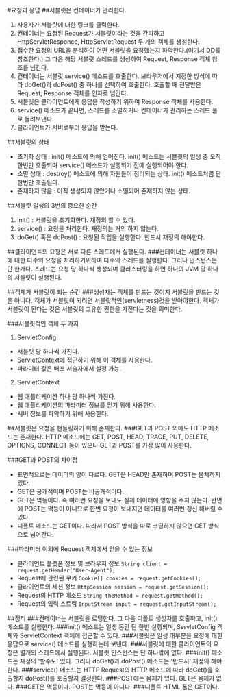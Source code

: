 #요청과 응답
##서블릿은 컨테이너가 관리한다.
1. 사용자가 서블릿에 대한 링크를 클릭한다.
2. 컨테이너는 요청된 Request가 서블릿이라는 것을 간파하고 HttpServletResponce, HttpServletRequest 두 개의 객체를 생성한다.
3. 접수한 요청의 URL을 분석하여 어떤 서블릿을 요청했는지 파악한다.(여기서 DD를 참조한다.) 그 다음 해당 서블릿 스레드를 생성하여 Request, Response 객체 참조를 넘긴다.
4. 컨테이너는 서블릿 service() 메소드를 호출한다. 브라우저에서 지정한 방식에 따라 doGet()과 doPost() 중 하나를 선택하여 호출한다. 호출할 때 전달받은 Request, Response 객체를 인자로 넘긴다.
5. 서블릿은 클라이언트에게 응답을 작성하기 위하여 Response 객체를 사용한다.
6. service() 메소드가 끝나면, 스레드를 소멸하거나 컨테이너가 관리하는 스레드 풀로 돌려보낸다.
7. 클라이언트가 서버로부터 응답을 받는다.

##서블릿의 상태
* 초기화 상태 : init() 메소드에 의해 얻어진다. init() 메소드는 서블릿의 일생 중 오직 한번만 호출되며 service() 메소드가 실행되기 전에 실행되어야 한다.
* 소멸 상태 : destroy() 메소드에 의해 자원들이 정리되는 상태. init() 메소드처럼 단 한번만 호출된다.
* 존재하지 않음 : 아직 생성되지 않았거나 소멸되어 존재하지 않는 상태.

##서블릿 일생의 3번의 중요한 순간
1. init() : 서블릿을 초기화한다. 재정의 할 수 있다.
2. service() : 요청을 처리한다. 재정의는 거의 하지 않는다.
3. doGet() 혹은 doPost() : 요청된 작업을 실행한다. 반드시 재정의 해야한다.

##클라이언트의 요청은 서로 다른 스레드에서 실행된다.
###컨테이너는 서블릿 하나에 대한 다수의 요청을 처리하기위하여 다수의 스레드를 실행한다. 그러나 인스턴스는 단 한개다.
스레드는 요청 당 하나씩 생성되며 클러스터링을 하면 하나의 JVM 당 하나의 서블릿이 실행된다.

##객체가 서블릿이 되는 순간
###생성자는 객체를 만드는 것이지 서블릿을 만드는 것은 아니다.
객체가 서블릿이 되려면 서블릿적인(servletness)것을 받아야한다.
객체가 서블릿이 된다는 것은 서블릿의 고유한 권한을 가진다는 것을 의미한다.

###서블릿적인 객체 두 가지
1. ServletConfig
* 서블릿 당 하나씩 가진다.
* ServletContext에 접근하기 위해 이 객체를 사용한다.
* 파라미터 값은 배포 서술자에서 설정 가능.

2. ServletContext
* 웹 애플리케이션 하나 당 하나씩 가진다.
* 웹 애플리케이션의 파라미터 정보를 얻기 위해 사용한다.
* 서버 정보를 파악하기 위해 사용한다.

##서블릿은 요청을 핸들링하기 위해 존재한다.
###GET과 POST 외에도 HTTP 메소드는 존재한다.
HTTP 메소드에는 GET, POST, HEAD, TRACE, PUT, DELETE, OPTIONS, CONNECT 등이 있으나 GET과 POST를 가장 많이 사용한다.

###GET과 POST의 차이점
* 표면적으로는 데이터의 양이 다르다. GET은 HEAD만 존재하며 POST는 몸체까지 있다.
* GET은 공개적이며 POST는 비공개적이다.
* GET은 멱등이다. 즉 여러번 요청을 보내도 실제 데이터에 영향을 주지 않는다. 반면에 POST는 멱등이 아니므로 한번 요청이 보내지면 데이터를 여러번 갱신 해버릴 수 있다.
* 디폴트 메소드는 GET이다. 따라서 POST 방식을 따로 코딩하지 않으면 GET 방식으로 넘어간다.

###파라미터 이외에 Request 객체에서 얻을 수 있는 정보
* 클라이언트 플랫폼 정보 및 브라우저 정보
`String client = request.getHeader("User-Agent");`
* Request에 관련된 쿠키
`Cookie[] cookies = request.getCookies();`
* 클라이언트의 세션 정보
`HttpSession session = request.getSession();`
* Request의 HTTP 메소드
`String theMethod = request.getMethod();`
* Request의 입력 스트림
`InputStream input = request.getInputStream();`


##정리
###컨테이너는 서블릿을 로딩한다. 그 다음 디폴트 생성자를 호출하고, init() 메소드를 실행한다.
###init() 메소드는 일생 동안 단 한번 실행되며, ServletConfig 객체와 ServletContext 객체에 접근할 수 있다.
###서블릿은 일생 대부분을 요청에 대한 응답으로 service() 메소드를 실행하는데 보낸다.
###서블릿에 대한 클라이언트의 요청은 별개의 스레드에서 실행된다. 서블릿 인스턴스는 단 하나밖에 없다.
###init() 메소드는 재정의 '할수도' 있다. 그러나 doGet()과 doPost() 메소드는 '반드시' 재정의 해야한다.
###service() 메소드는 HTTP Request의 HTTP 메소드에 따라 doGet()을 호출할지 doPost()를 호출할지 결정한다.
###POST에는 몸체가 있다. GET은 몸체가 없다.
###GET은 멱등이다. POST는 멱등이 아니다.
###디폴트 HTML 폼은 GET이다.
